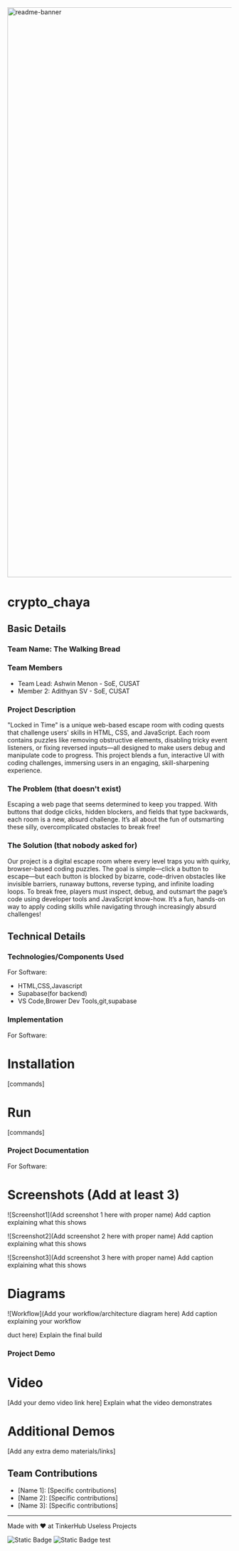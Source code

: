 <img width="1280" alt="readme-banner" src="https://github.com/user-attachments/assets/35332e92-44cb-425b-9dff-27bcf1023c6c">

# crypto_chaya

## Basic Details
### Team Name: The Walking Bread


### Team Members
- Team Lead: Ashwin Menon - SoE, CUSAT
- Member 2: Adithyan SV - SoE, CUSAT

### Project Description
"Locked in Time" is a unique web-based escape room with coding quests that challenge users' skills in HTML, CSS, and JavaScript. Each room contains puzzles like removing obstructive elements, disabling tricky event listeners, or fixing reversed inputs—all designed to make users debug and manipulate code to progress. This project blends a fun, interactive UI with coding challenges, immersing users in an engaging, skill-sharpening experience.

### The Problem (that doesn't exist)
Escaping a web page that seems determined to keep you trapped. With buttons that dodge clicks, hidden blockers, and fields that type backwards, each room is a new, absurd challenge. It’s all about the fun of outsmarting these silly, overcomplicated obstacles to break free!

### The Solution (that nobody asked for)
Our project is a digital escape room where every level traps you with quirky, browser-based coding puzzles. The goal is simple—click a button to escape—but each button is blocked by bizarre, code-driven obstacles like invisible barriers, runaway buttons, reverse typing, and infinite loading loops. To break free, players must inspect, debug, and outsmart the page’s code using developer tools and JavaScript know-how. It’s a fun, hands-on way to apply coding skills while navigating through increasingly absurd challenges!

## Technical Details
### Technologies/Components Used
For Software:
- HTML,CSS,Javascript
- Supabase(for backend)
- VS Code,Brower Dev Tools,git,supabase

### Implementation
For Software:
# Installation
[commands]

# Run
[commands]

### Project Documentation
For Software:

# Screenshots (Add at least 3)
![Screenshot1](Add screenshot 1 here with proper name)
Add caption explaining what this shows

![Screenshot2](Add screenshot 2 here with proper name)
Add caption explaining what this shows

![Screenshot3](Add screenshot 3 here with proper name)
Add caption explaining what this shows

# Diagrams
![Workflow](Add your workflow/architecture diagram here)
Add caption explaining your workflow

duct here)
Explain the final build

### Project Demo
# Video
[Add your demo video link here]
Explain what the video demonstrates

# Additional Demos
[Add any extra demo materials/links]

## Team Contributions
- [Name 1]: [Specific contributions]
- [Name 2]: [Specific contributions]
- [Name 3]: [Specific contributions]

---
Made with ❤ at TinkerHub Useless Projects 

![Static Badge](https://img.shields.io/badge/TinkerHub-24?color=%23000000&link=https%3A%2F%2Fwww.tinkerhub.org%2F)
![Static Badge](https://img.shields.io/badge/UselessProject--24-24?link=https%3A%2F%2Fwww.tinkerhub.org%2Fevents%2FQ2Q1TQKX6Q%2FUseless%2520Projects)
test
